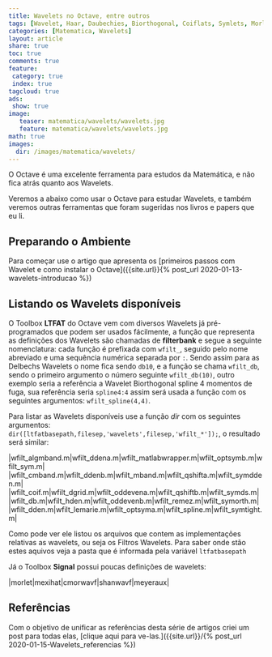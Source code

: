 ```yaml
---
title: Wavelets no Octave, entre outros
tags: [Wavelet, Haar, Daubechies, Biorthogonal, Coiflats, Symlets, Morlet, Mexican Hat, Meyer, octave, DSP, Signal, Signal Processing]
categories: [Matematica, Wavelets]
layout: article
share: true
toc: true
comments: true
feature:
 category: true
 index: true
tagcloud: true
ads: 
 show: true
image:
   teaser: matematica/wavelets/wavelets.jpg
   feature: matematica/wavelets/wavelets.jpg
math: true
images:
  dir: /images/matematica/wavelets/
---
```


O Octave é uma excelente ferramenta para estudos da Matemática, e não fica atrás quanto aos Wavelets.

<!--more-->

Veremos a abaixo como usar o Octave para estudar Wavelets, e também veremos outras ferramentas que foram sugeridas nos livros e papers que eu li.

## Preparando o Ambiente

Para começar use o artigo que apresenta os [primeiros passos com Wavelet e como instalar o Octave]({{site.url}}{% post_url 2020-01-13-wavelets-introducao %})


## Listando os Wavelets disponíveis

O Toolbox **LTFAT** do Octave vem com diversos Wavelets já pré-programados que podem ser usados fácilmente, a função que representa as definições dos Wavelets são chamadas de **filterbank** e segue a seguinte nomenclatura: cada função é prefixada com `wfilt_`, seguido pelo nome abreviado e uma sequência numérica separada por `:`. Sendo assim para as Delbechs Wavelets o nome fica sendo `db10`, e a função se chama `wfilt_db`, sendo o primeiro argumento o número seguinte `wfilt_db(10)`, outro exemplo seria a referência a Wavelet Biorthogonal spline 4 momentos de fuga, sua referência seria `spline4:4` assim será usada a função com os seguintes argumentos: `wfilt_spline(4,4)`.

Para listar as Wavelets disponíveis use a função _dir_ com os seguintes argumentos: `dir([ltfatbasepath,filesep,'wavelets',filesep,'wfilt_*']);`, o resultado será similar:

|wfilt_algmband.m|wfilt_ddena.m|wfilt_matlabwrapper.m|wfilt_optsymb.m|wfilt_sym.m|
|wfilt_cmband.m|wfilt_ddenb.m|wfilt_mband.m|wfilt_qshifta.m|wfilt_symdden.m|
|wfilt_coif.m|wfilt_dgrid.m|wfilt_oddevena.m|wfilt_qshiftb.m|wfilt_symds.m|
|wfilt_db.m|wfilt_hden.m|wfilt_oddevenb.m|wfilt_remez.m|wfilt_symorth.m|
|wfilt_dden.m|wfilt_lemarie.m|wfilt_optsyma.m|wfilt_spline.m|wfilt_symtight.m|

Como pode ver ele listou os arquivos que contem as implementações relativas as wavelets, ou seja os Filtros Wavelets. Para saber onde stão estes aquivos veja a pasta que é informada pela variável `ltfatbasepath`

Já o Toolbox **Signal** possui poucas definições de wavelets:

|morlet|mexihat|cmorwavf|shanwavf|meyeraux|

## Referências

Com o objetivo de unificar as referências desta série de artigos criei um post para todas elas, [clique aqui para ve-las.]({{site.url}}/{% post_url 2020-01-15-Wavelets_referencias %})
